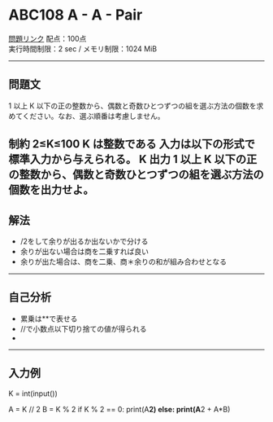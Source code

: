 # ABC108 A - A - Pair 

 [問題リンク](https://atcoder.jp/contests/abc108/tasks/abc108_a)
 配点：100点  
 実行時間制限：2 sec / メモリ制限：1024 MiB

---

## 問題文

1 以上 
K 以下の正の整数から、偶数と奇数ひとつずつの組を選ぶ方法の個数を求めてください。なお、選ぶ順番は考慮しません。

制約
2≤K≤100
K は整数である
入力は以下の形式で標準入力から与えられる。
K
出力
1 以上 K 以下の正の整数から、偶数と奇数ひとつずつの組を選ぶ方法の個数を出力せよ。
---

## 解法

- /2をして余りが出るか出ないかで分ける
- 余りが出ない場合は商を二乗すれば良い
- 余りが出た場合は、商を二乗、商＊余りの和が組み合わせとなる
---

## 自己分析

- 累乗は**で表せる
- //で小数点以下切り捨ての値が得られる
- 
---

## 入力例
K = int(input())

A = K // 2
B = K % 2
if K % 2 == 0:
    print(A**2)
else:
    print(A**2 + A*B)
    
